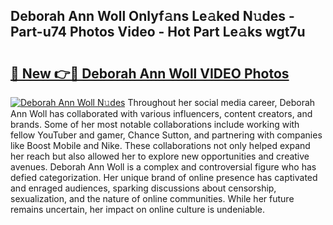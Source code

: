 ## Deborah Ann Woll Onlyf𝚊ns Le𝚊ked N𝚞des - Part-u74 Photos Video - Hot Part Le𝚊ks wgt7u

# <h2><a href="http://ac12297.deff.icu/?id=Deborah+Ann+Woll">🔗 New 👉🔴 Deborah Ann Woll VIDEO Photos</a></h2>

[![Deborah Ann Woll N𝚞des](https://i.imgur.com/rIISA9y.gif)](http://ac12297.deff.icu/?id=Deborah+Ann+Woll)
Throughout her social media career, Deborah Ann Woll has collaborated with various influencers, content creators, and brands. Some of her most notable collaborations include working with fellow YouTuber and gamer, Chance Sutton, and partnering with companies like Boost Mobile and Nike. These collaborations not only helped expand her reach but also allowed her to explore new opportunities and creative avenues. Deborah Ann Woll is a complex and controversial figure who has defied categorization. Her unique brand of online presence has captivated and enraged audiences, sparking discussions about censorship, sexualization, and the nature of online communities. While her future remains uncertain, her impact on online culture is undeniable.
